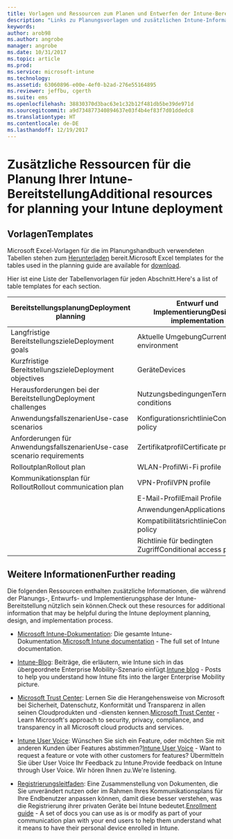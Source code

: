 ```yaml
---
title: Vorlagen und Ressourcen zum Planen und Entwerfen der Intune-Bereitstellung
description: "Links zu Planungsvorlagen und zusätzlichen Intune-Informationen, die während der Planung und Realisierung der Intune-Bereitstellung nützlich sein können."
keywords: 
author: arob98
ms.author: angrobe
manager: angrobe
ms.date: 10/31/2017
ms.topic: article
ms.prod: 
ms.service: microsoft-intune
ms.technology: 
ms.assetid: 63060896-e00e-4ef0-b2ad-276e55164895
ms.reviewer: jeffbu, cgerth
ms.suite: ems
ms.openlocfilehash: 38830370d3bac63e1c32b12f481db5be39de971d
ms.sourcegitcommit: a9d734877340894637e03f4b4ef83f7d01ddedc8
ms.translationtype: HT
ms.contentlocale: de-DE
ms.lasthandoff: 12/19/2017
---
```

# <a name="additional-resources-for-planning-your-intune-deployment"></a><span data-ttu-id="b95f8-103">Zusätzliche Ressourcen für die Planung Ihrer Intune-Bereitstellung</span><span class="sxs-lookup"><span data-stu-id="b95f8-103">Additional resources for planning your Intune deployment</span></span>

## <a name="templates"></a><span data-ttu-id="b95f8-104">Vorlagen</span><span class="sxs-lookup"><span data-stu-id="b95f8-104">Templates</span></span>

<span data-ttu-id="b95f8-105">Microsoft Excel-Vorlagen für die im Planungshandbuch verwendeten Tabellen stehen zum [Herunterladen](https://gallery.technet.microsoft.com/Intune-deployment-planning-fae156c2?redir=0) bereit.</span><span class="sxs-lookup"><span data-stu-id="b95f8-105">Microsoft Excel templates for the tables used in the planning guide are available for [download](https://gallery.technet.microsoft.com/Intune-deployment-planning-fae156c2?redir=0).</span></span>

<span data-ttu-id="b95f8-106">Hier ist eine Liste der Tabellenvorlagen für jeden Abschnitt.</span><span class="sxs-lookup"><span data-stu-id="b95f8-106">Here's a list of table templates for each section.</span></span>

|<span data-ttu-id="b95f8-107">Bereitstellungsplanung</span><span class="sxs-lookup"><span data-stu-id="b95f8-107">Deployment planning</span></span>  |<span data-ttu-id="b95f8-108">Entwurf und Implementierung</span><span class="sxs-lookup"><span data-stu-id="b95f8-108">Design & implementation</span></span>   |<span data-ttu-id="b95f8-109">Test und Überprüfung</span><span class="sxs-lookup"><span data-stu-id="b95f8-109">Test & validation</span></span> |
|-----|----- |------|
| <span data-ttu-id="b95f8-110">Langfristige Bereitstellungsziele</span><span class="sxs-lookup"><span data-stu-id="b95f8-110">Deployment goals</span></span> |<span data-ttu-id="b95f8-111">Aktuelle Umgebung</span><span class="sxs-lookup"><span data-stu-id="b95f8-111">Current environment</span></span>|<span data-ttu-id="b95f8-112">Test zur Funktionsüberprüfung</span><span class="sxs-lookup"><span data-stu-id="b95f8-112">Functional validation testing</span></span>|
| <span data-ttu-id="b95f8-113">Kurzfristige Bereitstellungsziele</span><span class="sxs-lookup"><span data-stu-id="b95f8-113">Deployment objectives</span></span> |<span data-ttu-id="b95f8-114">Geräte</span><span class="sxs-lookup"><span data-stu-id="b95f8-114">Devices</span></span>|<span data-ttu-id="b95f8-115">Test zur Überprüfung im IT-Administratorszenario</span><span class="sxs-lookup"><span data-stu-id="b95f8-115">IT admin scenario validation testing</span></span>|
| <span data-ttu-id="b95f8-116">Herausforderungen bei der Bereitstellung</span><span class="sxs-lookup"><span data-stu-id="b95f8-116">Deployment challenges</span></span> |<span data-ttu-id="b95f8-117">Nutzungsbedingungen</span><span class="sxs-lookup"><span data-stu-id="b95f8-117">Terms & conditions</span></span>|<span data-ttu-id="b95f8-118">Test zur Überprüfung im Endbenutzerszenario</span><span class="sxs-lookup"><span data-stu-id="b95f8-118">End-user scenario validation testing</span></span>|
| <span data-ttu-id="b95f8-119">Anwendungsfallszenarien</span><span class="sxs-lookup"><span data-stu-id="b95f8-119">Use-case scenarios</span></span> |<span data-ttu-id="b95f8-120">Konfigurationsrichtlinie</span><span class="sxs-lookup"><span data-stu-id="b95f8-120">Configuration policy</span></span>| |
| <span data-ttu-id="b95f8-121">Anforderungen für Anwendungsfallszenarien</span><span class="sxs-lookup"><span data-stu-id="b95f8-121">Use-case scenario requirements</span></span> |<span data-ttu-id="b95f8-122">Zertifikatprofil</span><span class="sxs-lookup"><span data-stu-id="b95f8-122">Certificate profile</span></span>| |
| <span data-ttu-id="b95f8-123">Rolloutplan</span><span class="sxs-lookup"><span data-stu-id="b95f8-123">Rollout plan</span></span> |<span data-ttu-id="b95f8-124">WLAN-Profil</span><span class="sxs-lookup"><span data-stu-id="b95f8-124">Wi-Fi profile</span></span>| |
| <span data-ttu-id="b95f8-125">Kommunikationsplan für Rollout</span><span class="sxs-lookup"><span data-stu-id="b95f8-125">Rollout communication plan</span></span>|<span data-ttu-id="b95f8-126">VPN-Profil</span><span class="sxs-lookup"><span data-stu-id="b95f8-126">VPN profile</span></span>| |
| |  <span data-ttu-id="b95f8-127">E-Mail-Profil</span><span class="sxs-lookup"><span data-stu-id="b95f8-127">Email Profile</span></span> | |
| | <span data-ttu-id="b95f8-128">Anwendungen</span><span class="sxs-lookup"><span data-stu-id="b95f8-128">Applications</span></span> | |
| | <span data-ttu-id="b95f8-129">Kompatibilitätsrichtlinie</span><span class="sxs-lookup"><span data-stu-id="b95f8-129">Compliance policy</span></span> | |
| | <span data-ttu-id="b95f8-130">Richtlinie für bedingten Zugriff</span><span class="sxs-lookup"><span data-stu-id="b95f8-130">Conditional access policy</span></span>|-|


## <a name="further-reading"></a><span data-ttu-id="b95f8-131">Weitere Informationen</span><span class="sxs-lookup"><span data-stu-id="b95f8-131">Further reading</span></span>

<span data-ttu-id="b95f8-132">Die folgenden Ressourcen enthalten zusätzliche Informationen, die während der Planungs-, Entwurfs- und Implementierungsphase der Intune-Bereitstellung nützlich sein können.</span><span class="sxs-lookup"><span data-stu-id="b95f8-132">Check out these resources for additional information that may be helpful during the Intune deployment planning, design, and implementation process.</span></span>

-   <span data-ttu-id="b95f8-133">[Microsoft Intune-Dokumentation](/intune/): Die gesamte Intune-Dokumentation.</span><span class="sxs-lookup"><span data-stu-id="b95f8-133">[Microsoft Intune documentation](/intune/) - The full set of Intune documentation.</span></span>

-   <span data-ttu-id="b95f8-134">[Intune-Blog](https://blogs.technet.microsoft.com/enterprisemobility/): Beiträge, die erläutern, wie Intune sich in das übergeordnete Enterprise Mobility-Szenario einfügt.</span><span class="sxs-lookup"><span data-stu-id="b95f8-134">[Intune blog](https://blogs.technet.microsoft.com/enterprisemobility/) - Posts to help you understand how Intune fits into the larger Enterprise Mobility picture.</span></span>

-   <span data-ttu-id="b95f8-135">[Microsoft Trust Center](http://www.microsoft.com/TrustCenter/default.aspx): Lernen Sie die Herangehensweise von Microsoft bei Sicherheit, Datenschutz, Konformität und Transparenz in allen seinen Cloudprodukten und -diensten kennen.</span><span class="sxs-lookup"><span data-stu-id="b95f8-135">[Microsoft Trust Center](http://www.microsoft.com/TrustCenter/default.aspx) - Learn Microsoft's approach to security, privacy, compliance, and transparency in all Microsoft cloud products and services.</span></span>

-   <span data-ttu-id="b95f8-136">[Intune User Voice](http://microsoftintune.uservoice.com/): Wünschen Sie sich ein Feature, oder möchten Sie mit anderen Kunden über Features abstimmen?</span><span class="sxs-lookup"><span data-stu-id="b95f8-136">[Intune User Voice](http://microsoftintune.uservoice.com/) - Want to request a feature or vote with other customers for features?</span></span> <span data-ttu-id="b95f8-137">Übermitteln Sie über User Voice Ihr Feedback zu Intune.</span><span class="sxs-lookup"><span data-stu-id="b95f8-137">Provide feedback on Intune through User Voice.</span></span> <span data-ttu-id="b95f8-138">Wir hören Ihnen zu.</span><span class="sxs-lookup"><span data-stu-id="b95f8-138">We're listening.</span></span>

-   <span data-ttu-id="b95f8-139">[Registrierungsleitfaden](https://gallery.technet.microsoft.com/Intune-End-User-Enrollment-3a0c9b0c?WT.mc_id=Blog_Intune_General_PCIT): Eine Zusammenstellung von Dokumenten, die Sie unverändert nutzen oder im Rahmen Ihres Kommunikationsplans für Ihre Endbenutzer anpassen können, damit diese besser verstehen, was die Registrierung ihrer privaten Geräte bei Intune bedeutet.</span><span class="sxs-lookup"><span data-stu-id="b95f8-139">[Enrollment guide](https://gallery.technet.microsoft.com/Intune-End-User-Enrollment-3a0c9b0c?WT.mc_id=Blog_Intune_General_PCIT) - A set of docs you can use as is or modify as part of your communication plan with your end users to help them understand what it means to have their personal device enrolled in Intune.</span></span>
